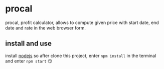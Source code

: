 # procal

procal, profit calculator, allows to compute given price with start date, end date and rate in the web browser form.

## install and use
install [nodejs](https://nodejs.org/en/) so after clone this project, enter `npm install` in the terminal and enter `npm start` :smirk: